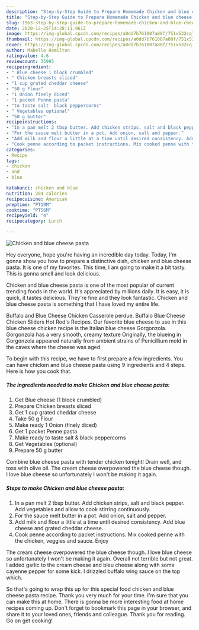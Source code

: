 ```yaml
---
description: "Step-by-Step Guide to Prepare Homemade Chicken and blue cheese pasta"
title: "Step-by-Step Guide to Prepare Homemade Chicken and blue cheese pasta"
slug: 1963-step-by-step-guide-to-prepare-homemade-chicken-and-blue-cheese-pasta
date: 2020-12-25T14:28:11.961Z
image: https://img-global.cpcdn.com/recipes/a0dd7b761007a88f/751x532cq70/chicken-and-blue-cheese-pasta-recipe-main-photo.jpg
thumbnail: https://img-global.cpcdn.com/recipes/a0dd7b761007a88f/751x532cq70/chicken-and-blue-cheese-pasta-recipe-main-photo.jpg
cover: https://img-global.cpcdn.com/recipes/a0dd7b761007a88f/751x532cq70/chicken-and-blue-cheese-pasta-recipe-main-photo.jpg
author: Mabelle Hamilton
ratingvalue: 4.6
reviewcount: 35995
recipeingredient:
- " Blue cheese 1 block crumbled"
- " Chicken breasts sliced"
- "1 cup grated cheddar cheese"
- "50 g Flour"
- "1 Onion finely diced"
- "1 packet Penne pasta"
- "to taste salt  black peppercorns"
- " Vegetables optional"
- "50 g butter"
recipeinstructions:
- "In a pan melt 2 tbsp butter. Add chicken strips, salt and black pepper. Add vegetables and allow to cook stirring continuously."
- "For the sauce melt butter in a pot. Add onion, salt and pepper."
- "Add milk and flour a little at a time until desired consistency. Add blue cheese and grated cheddar cheese."
- "Cook penne according to packet instructions. Mix cooked penne with the chicken, veggies and sauce. Enjoy"
categories:
- Recipe
tags:
- chicken
- and
- blue

katakunci: chicken and blue 
nutrition: 284 calories
recipecuisine: American
preptime: "PT19M"
cooktime: "PT56M"
recipeyield: "4"
recipecategory: Lunch

---
```



![Chicken and blue cheese pasta](https://img-global.cpcdn.com/recipes/a0dd7b761007a88f/751x532cq70/chicken-and-blue-cheese-pasta-recipe-main-photo.jpg)

Hey everyone, hope you're having an incredible day today. Today, I'm gonna show you how to prepare a distinctive dish, chicken and blue cheese pasta. It is one of my favorites. This time, I am going to make it a bit tasty. This is gonna smell and look delicious.

Chicken and blue cheese pasta is one of the most popular of current trending foods in the world. It's appreciated by millions daily. It is easy, it is quick, it tastes delicious. They're fine and they look fantastic. Chicken and blue cheese pasta is something that I have loved my entire life.

Buffalo and Blue Cheese Chicken Casserole perdue. Buffalo Blue Cheese Chicken Sliders Hot Rod&#39;s Recipes. Our favorite blue cheese to use in this blue cheese chicken recipe is the Italian blue cheese Gorgonzola. Gorgonzola has a very smooth, creamy texture Originally, the blueing in Gorgonzola appeared naturally from ambient strains of Penicillium mold in the caves where the cheese was aged.


To begin with this recipe, we have to first prepare a few ingredients. You can have chicken and blue cheese pasta using 9 ingredients and 4 steps. Here is how you cook that.

<!--inarticleads1-->

##### The ingredients needed to make Chicken and blue cheese pasta:

1. Get  Blue cheese (1 block crumbled)
1. Prepare  Chicken breasts sliced
1. Get 1 cup grated cheddar cheese
1. Take 50 g Flour
1. Make ready 1 Onion (finely diced)
1. Get 1 packet Penne pasta
1. Make ready to taste salt &amp; black peppercorns
1. Get  Vegetables (optional)
1. Prepare 50 g butter


Combine blue cheese pasta with tender chicken tonight! Drain well, and toss with olive oil. The cream cheese overpowered the blue cheese though. I love blue cheese so unfortunately I won&#39;t be making it again. 

<!--inarticleads2-->

##### Steps to make Chicken and blue cheese pasta:

1. In a pan melt 2 tbsp butter. Add chicken strips, salt and black pepper. Add vegetables and allow to cook stirring continuously.
1. For the sauce melt butter in a pot. Add onion, salt and pepper.
1. Add milk and flour a little at a time until desired consistency. Add blue cheese and grated cheddar cheese.
1. Cook penne according to packet instructions. Mix cooked penne with the chicken, veggies and sauce. Enjoy


The cream cheese overpowered the blue cheese though. I love blue cheese so unfortunately I won&#39;t be making it again. Overall not terrible but not great. I added garlic to the cream cheese and bleu cheese along with some cayenne pepper for some kick. I drizzled buffalo wing sauce on the top which. 

So that's going to wrap this up for this special food chicken and blue cheese pasta recipe. Thank you very much for your time. I'm sure that you can make this at home. There is gonna be more interesting food at home recipes coming up. Don't forget to bookmark this page in your browser, and share it to your loved ones, friends and colleague. Thank you for reading. Go on get cooking!
